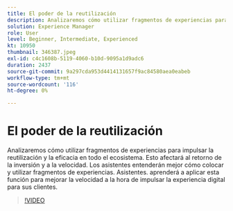 ```yaml
---
title: El poder de la reutilización
description: Analizaremos cómo utilizar fragmentos de experiencias para impulsar la reutilización y la eficacia en todo el ecosistema.  Esto afectará al retorno de la inversión y a la velocidad.  Los asistentes entenderán mejor cómo colocar y utilizar fragmentos de experiencias. Asistentes. aprenderá a aplicar esta función para mejorar la velocidad a la hora de impulsar la experiencia digital para sus clientes.
solution: Experience Manager
role: User
level: Beginner, Intermediate, Experienced
kt: 10950
thumbnail: 346387.jpeg
exl-id: c4c1608b-5119-4060-b10d-9095a1d9adc6
duration: 2437
source-git-commit: 9a297cda953d4414131657f9ac84580aea0eabeb
workflow-type: tm+mt
source-wordcount: '116'
ht-degree: 0%

---
```


# El poder de la reutilización

Analizaremos cómo utilizar fragmentos de experiencias para impulsar la reutilización y la eficacia en todo el ecosistema.  Esto afectará al retorno de la inversión y a la velocidad.  Los asistentes entenderán mejor cómo colocar y utilizar fragmentos de experiencias. Asistentes. aprenderá a aplicar esta función para mejorar la velocidad a la hora de impulsar la experiencia digital para sus clientes.

>[!VIDEO](https://video.tv.adobe.com/v/346387/?quality=12&learn=on)
